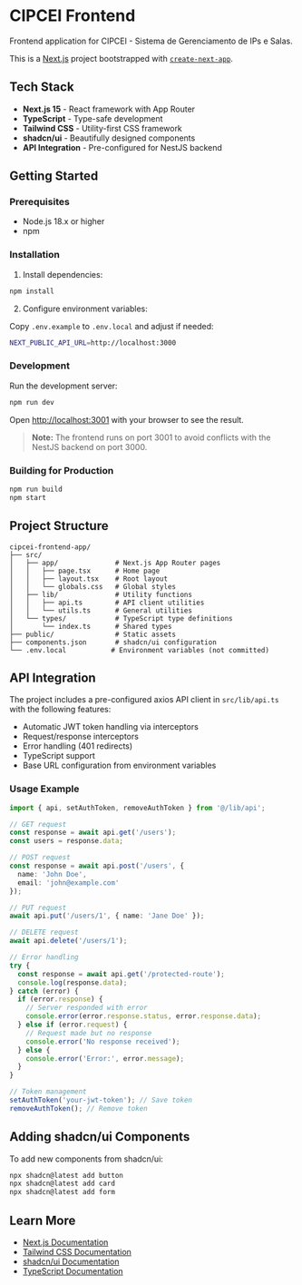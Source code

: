 # CIPCEI Frontend

Frontend application for CIPCEI - Sistema de Gerenciamento de IPs e Salas.

This is a [Next.js](https://nextjs.org) project bootstrapped with [`create-next-app`](https://nextjs.org/docs/app/api-reference/cli/create-next-app).

## Tech Stack

- **Next.js 15** - React framework with App Router
- **TypeScript** - Type-safe development
- **Tailwind CSS** - Utility-first CSS framework
- **shadcn/ui** - Beautifully designed components
- **API Integration** - Pre-configured for NestJS backend

## Getting Started

### Prerequisites

- Node.js 18.x or higher
- npm

### Installation

1. Install dependencies:

```bash
npm install
```

2. Configure environment variables:

Copy `.env.example` to `.env.local` and adjust if needed:

```bash
NEXT_PUBLIC_API_URL=http://localhost:3000
```

### Development

Run the development server:

```bash
npm run dev
```

Open [http://localhost:3001](http://localhost:3001) with your browser to see the result.

> **Note:** The frontend runs on port 3001 to avoid conflicts with the NestJS backend on port 3000.

### Building for Production

```bash
npm run build
npm start
```

## Project Structure

```
cipcei-frontend-app/
├── src/
│   ├── app/              # Next.js App Router pages
│   │   ├── page.tsx      # Home page
│   │   ├── layout.tsx    # Root layout
│   │   └── globals.css   # Global styles
│   ├── lib/              # Utility functions
│   │   ├── api.ts        # API client utilities
│   │   └── utils.ts      # General utilities
│   └── types/            # TypeScript type definitions
│       └── index.ts      # Shared types
├── public/               # Static assets
├── components.json       # shadcn/ui configuration
└── .env.local           # Environment variables (not committed)
```

## API Integration

The project includes a pre-configured axios API client in `src/lib/api.ts` with the following features:

- Automatic JWT token handling via interceptors
- Request/response interceptors
- Error handling (401 redirects)
- TypeScript support
- Base URL configuration from environment variables

### Usage Example

```typescript
import { api, setAuthToken, removeAuthToken } from '@/lib/api';

// GET request
const response = await api.get('/users');
const users = response.data;

// POST request
const response = await api.post('/users', {
  name: 'John Doe',
  email: 'john@example.com'
});

// PUT request
await api.put('/users/1', { name: 'Jane Doe' });

// DELETE request
await api.delete('/users/1');

// Error handling
try {
  const response = await api.get('/protected-route');
  console.log(response.data);
} catch (error) {
  if (error.response) {
    // Server responded with error
    console.error(error.response.status, error.response.data);
  } else if (error.request) {
    // Request made but no response
    console.error('No response received');
  } else {
    console.error('Error:', error.message);
  }
}

// Token management
setAuthToken('your-jwt-token'); // Save token
removeAuthToken(); // Remove token
```

## Adding shadcn/ui Components

To add new components from shadcn/ui:

```bash
npx shadcn@latest add button
npx shadcn@latest add card
npx shadcn@latest add form
```

## Learn More

- [Next.js Documentation](https://nextjs.org/docs)
- [Tailwind CSS Documentation](https://tailwindcss.com/docs)
- [shadcn/ui Documentation](https://ui.shadcn.com)
- [TypeScript Documentation](https://www.typescriptlang.org/docs)
